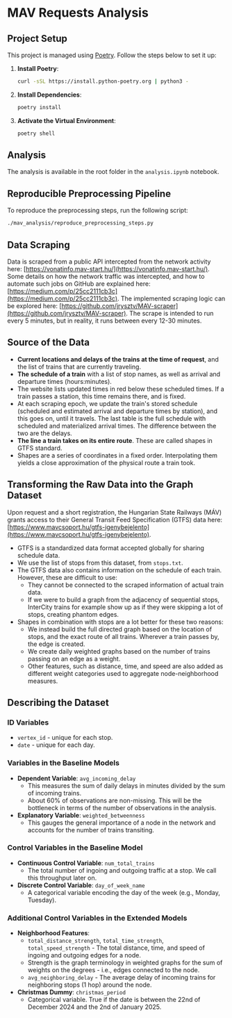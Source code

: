 # MAV Requests Analysis

## Project Setup

This project is managed using [Poetry](https://python-poetry.org/). Follow the steps below to set it up:

1. **Install Poetry**:
    ```sh
    curl -sSL https://install.python-poetry.org | python3 -
    ```

2. **Install Dependencies**:
    ```sh
    poetry install
    ```

3. **Activate the Virtual Environment**:
    ```sh
    poetry shell
    ```

## Analysis

The analysis is available in the root folder in the `analysis.ipynb` notebook.

## Reproducible Preprocessing Pipeline

To reproduce the preprocessing steps, run the following script:
```sh
./mav_analysis/reproduce_preprocessing_steps.py
```

## Data Scraping

Data is scraped from a public API intercepted from the network activity here: [https://vonatinfo.mav-start.hu/](https://vonatinfo.mav-start.hu/). Some details on how the network traffic was intercepted, and how to automate such jobs on GitHub are explained here: [https://medium.com/p/25cc2111cb3c](https://medium.com/p/25cc2111cb3c). The implemented scraping logic can be explored here: [https://github.com/jrysztv/MAV-scraper](https://github.com/jrysztv/MAV-scraper). The scrape is intended to run every 5 minutes, but in reality, it runs between every 12-30 minutes.

## Source of the Data

- **Current locations and delays of the trains at the time of request**, and the list of trains that are currently traveling.
- **The schedule of a train** with a list of stop names, as well as arrival and departure times (hours:minutes).
- The website lists updated times in red below these scheduled times. If a train passes a station, this time remains there, and is fixed.
- At each scraping epoch, we update the train's stored schedule (scheduled and estimated arrival and departure times by station), and this goes on, until it travels. The last table is the full schedule with scheduled and materialized arrival times. The difference between the two are the delays.
- **The line a train takes on its entire route**. These are called shapes in GTFS standard.
- Shapes are a series of coordinates in a fixed order. Interpolating them yields a close approximation of the physical route a train took.

## Transforming the Raw Data into the Graph Dataset

Upon request and a short registration, the Hungarian State Railways (MÁV) grants access to their General Transit Feed Specification (GTFS) data here: [https://www.mavcsoport.hu/gtfs-igenybejelento](https://www.mavcsoport.hu/gtfs-igenybejelento).

- GTFS is a standardized data format accepted globally for sharing schedule data.
- We use the list of stops from this dataset, from `stops.txt`.
- The GTFS data also contains information on the schedule of each train. However, these are difficult to use:
  - They cannot be connected to the scraped information of actual train data.
  - If we were to build a graph from the adjacency of sequential stops, InterCity trains for example show up as if they were skipping a lot of stops, creating phantom edges.
- Shapes in combination with stops are a lot better for these two reasons:
  - We instead build the full directed graph based on the location of stops, and the exact route of all trains. Wherever a train passes by, the edge is created.
  - We create daily weighted graphs based on the number of trains passing on an edge as a weight.
  - Other features, such as distance, time, and speed are also added as different weight categories used to aggregate node-neighborhood measures.

## Describing the Dataset

### ID Variables

- `vertex_id` - unique for each stop.
- `date` - unique for each day.

### Variables in the Baseline Models

- **Dependent Variable**: `avg_incoming_delay`
  - This measures the sum of daily delays in minutes divided by the sum of incoming trains.
  - About 60% of observations are non-missing. This will be the bottleneck in terms of the number of observations in the analysis.
- **Explanatory Variable**: `weighted_betweenness`
  - This gauges the general importance of a node in the network and accounts for the number of trains transiting.

### Control Variables in the Baseline Model

- **Continuous Control Variable**: `num_total_trains`
  - The total number of ingoing and outgoing traffic at a stop. We call this throughput later on.
- **Discrete Control Variable**: `day_of_week_name`
  - A categorical variable encoding the day of the week (e.g., Monday, Tuesday).

### Additional Control Variables in the Extended Models

- **Neighborhood Features**:
  - `total_distance_strength`, `total_time_strength`, `total_speed_strength` - The total distance, time, and speed of ingoing and outgoing edges for a node.
  - Strength is the graph terminology in weighted graphs for the sum of weights on the degrees - i.e., edges connected to the node.
  - `avg_neighboring_delay` - The average delay of incoming trains for neighboring stops (1 hop) around the node.
- **Christmas Dummy**: `christmas_period`
  - Categorical variable. True if the date is between the 22nd of December 2024 and the 2nd of January 2025.
